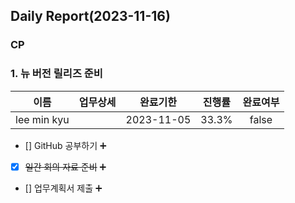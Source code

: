 ## Daily Report(2023-11-16)

### CP
### 1. 뉴 버전 릴리즈 준비

| 이름 | 업무상세 | 완료기한 | 진행률 | 완료여부 |
| :--: | :--: | :--: | :--: | :--: |
| lee min kyu |  | 2023-11-05 | 33.3% | false |

- [] GitHub 공부하기 :heavy_plus_sign: 

- [x] ~~일간 회의 자료 준비~~ :heavy_plus_sign: 

- [] 업무계획서 제출 :heavy_plus_sign: 




